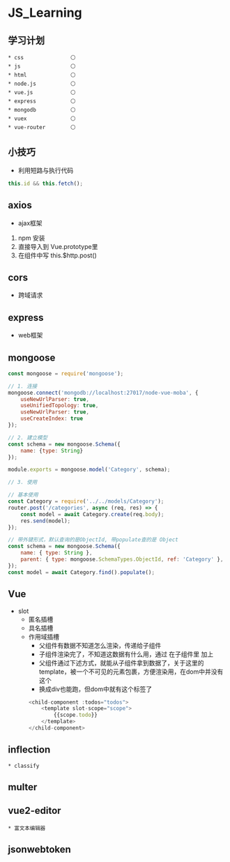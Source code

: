 # JS_Learning
    
## 学习计划
    * css               ⚪
    * js                ⚪
    * html              ⚪
    * node.js           ⚪
    * vue.js            ⚪
    * express           ⚪
    * mongodb           ⚪
    * vuex              ⚪
    * vue-router        ⚪

## 小技巧
* 利用短路与执行代码
``` js
this.id && this.fetch();
```

## axios
* ajax框架
1. npm 安装
2. 直接导入到 Vue.prototype里
3. 在组件中写 this.$http.post()

## cors
* 跨域请求

## express
* web框架

## mongoose
``` js
const mongoose = require('mongoose');

// 1. 连接
mongoose.connect('mongodb://localhost:27017/node-vue-moba', {
    useNewUrlParser: true,
    useUnifiedTopology: true,
    useNewUrlParser: true,
    useCreateIndex: true
});

// 2. 建立模型
const schema = new mongoose.Schema({
    name: {type: String}
});

module.exports = mongoose.model('Category', schema);

// 3. 使用

// 基本使用
const Category = require('../../models/Category');
router.post('/categories', async (req, res) => {
    const model = await Category.create(req.body);
    res.send(model);
});

// 带外键形式，默认查询的是ObjectId, 带populate查的是 Object
const schema = new mongoose.Schema({
    name: { type: String },
    parent: { type: mongoose.SchemaTypes.ObjectId, ref: 'Category' },
});
const model = await Category.find().populate();
```

## Vue
* slot
    * 匿名插槽 <slot> </slot>
    * 具名插槽 <slot name="fuck"> </slot>
    * 作用域插槽
        * 父组件有数据不知道怎么渲染，传递给子组件
        * 子组件渲染完了，不知道这数据有什么用，通过 在子组件里 加上 <slot :todo="todo"> </slot>
        * 父组件通过下述方式，就能从子组件拿到数据了，关于这里的template，被一个不可见的元素包裹，方便渲染用，在dom中并没有这个
        * 换成div也能跑，但dom中就有这个标签了
        ``` js
        <child-component :todos="todos">
            <template slot-scope="scope">
                {{scope.todo}}
            </template>
        </child-component>
        ```

## inflection
    * classify
## multer

## vue2-editor
    * 富文本编辑器

## jsonwebtoken